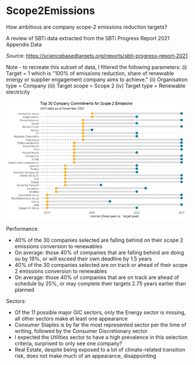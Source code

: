 # Scope2Emissions

How ambitious are company scope-2 emissions reduction targets?

A review of SBTi data extracted from the SBTi Progress Report 2021 Appendix Data

Source: https://sciencebasedtargets.org/reports/sbti-progress-report-2021

Note - to recreate this subset of data, I filtered the following parameters: (i) Target = 1 which is "100% of emissions reduction, share of renewable energy or supplier engagement company aims to achieve." (ii) Organisation type = Company (iii) Target scope = Scope 2 (iv) Target type = Renewable electricity

<p align="middle">
  <img src="Rplot.png" width="650" />
</p>


Performance:
- 40% of the 30 companies selected are falling behind on their scope 2 emissions conversion to renewables
- On average: those 40% of companies that are falling behind are doing so by 19%, or will exceed their own deadline by 1.5 years 
- 40% of the 30 companies selected are on track or ahead of their scope 2 emissions conversion to renewables
- On average: those 40% of companies that are on track are ahead of schedule by 25%, or may complete their targets 2.75 years earlier than planned

Sectors:
- Of the 11 possible major GIC sectors, only the Energy sector is missing, all other sectors make at least one appearance
- Consumer Staples is by far the most represented sector per the time of writing, followed by the Consumer Discretionary sector
- I expected the Utilities sector to have a high prevalence in this selection criteria, surprised to only see one company?
- Real Estate, despite being exposed to a lot of climate-related transition risk, does not make much of an appearance, disappointing
